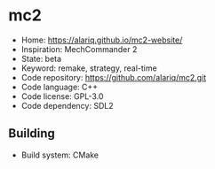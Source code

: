 # mc2

- Home: https://alariq.github.io/mc2-website/
- Inspiration: MechCommander 2
- State: beta
- Keyword: remake, strategy, real-time
- Code repository: https://github.com/alariq/mc2.git
- Code language: C++
- Code license: GPL-3.0
- Code dependency: SDL2

## Building

- Build system: CMake
